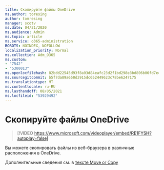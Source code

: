 ```yaml
---
title: Скопируйте файлы OneDrive
ms.author: toresing
author: tomresing
manager: scotv
ms.date: 04/21/2020
ms.audience: Admin
ms.topic: article
ms.service: o365-administration
ROBOTS: NOINDEX, NOFOLLOW
localization_priority: Normal
ms.collection: Adm_O365
ms.custom:
- "7542"
- "5300013"
ms.openlocfilehash: 82bdd22545d93f8a03d84eafc23d2f1bd298e8bd806b06fd7ec9450943bcfb8d
ms.sourcegitcommit: b5f7da89a650d2915dc652449623c78be6247175
ms.translationtype: MT
ms.contentlocale: ru-RU
ms.lasthandoff: 08/05/2021
ms.locfileid: "53929492"
---
```

# <a name="copy-files-to-onedrive"></a>Скопируйте файлы OneDrive

> [!VIDEO https://www.microsoft.com/videoplayer/embed/RE1FYSH?autoplay=false]

Вы можете скопировать файлы из веб-браузера в различные расположения в OneDrive.

Дополнительные сведения см. в [тексте Move or Copy](https://support.microsoft.com/office/00e2f483-4df3-46be-a861-1f5f0c1a87bc)
